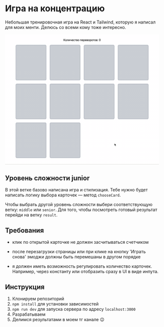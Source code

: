 # Игра на концентрацию

Небольшая тренировочная игра на React и Tailwind, которую я написал для моих менти. Делюсь со всеми кому тоже интересно.

![Concentration game](./images/concentration-game.gif)

## Уровень сложности junior

В этой ветке базово написана игра и стилизация. Тебе нужно будет написать логику выбора карточек — метод `chooseCard`.

Чтобы выбрать другой уровень сложности выбери соответствующую ветку: `middle` или `senior`. Для того, чтобы посмотреть готовый результат перейди на ветку `result`.

## Требования

- клик по открытой карточке не должен засчитываться счетчиком

- после перезагрузки страницы или при клике на кнопку 'Играть снова' эмоджи должны быть перемешаны в другом порядке

- я должен иметь возможность регулировать количество карточек. Например, через константу или отобразить сразу в UI в виде инпута.

## Инструкция

1. Клонируем репозиторий
2. `npm install` для установки зависимостей
3. `npm run dev` для запуска сервера по адресу `localhost:3000`
4. Разрабатываем
5. Делимся результатами в моем тг канале 😉